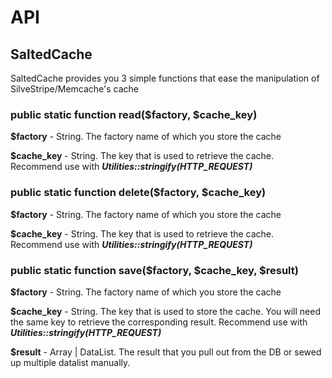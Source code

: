 # API

## SaltedCache
SaltedCache provides you 3 simple functions that ease the manipulation of SilveStripe/Memcache's cache

### public static function read($factory, $cache_key)

**$factory** - String. The factory name of which you store the cache

**$cache_key** - String. The key that is used to retrieve the cache. Recommend use with ***Utilities::stringify(HTTP_REQUEST)***


### public static function delete($factory, $cache_key)

**$factory** - String. The factory name of which you store the cache

**$cache_key** - String. The key that is used to retrieve the cache. Recommend use with ***Utilities::stringify(HTTP_REQUEST)***

### public static function save($factory, $cache_key, $result)

**$factory** - String. The factory name of which you store the cache

**$cache_key** - String. The key that is used to store the cache. You will need the same key to retrieve the corresponding result. Recommend use with ***Utilities::stringify(HTTP_REQUEST)***

**$result** - Array | DataList. The result that you pull out from the DB or sewed  up multiple datalist manually.

